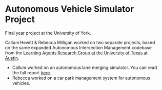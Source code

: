 # Autonomous Vehicle Simulator Project

Final year project at the University of York. 

Callum Hewitt & Rebecca Milligan worked on two separate projects, based on the same expanded Autonomous Intersection Management codebase from the [Learning Agents Research Group at the University of Texas at Austin](https://www.cs.utexas.edu/~aim/).

- Callum worked on an autonomous lane merging simulator. You can read the full report [here](https://github.com/CallumHewitt/AVLaneMergingReport/blob/master/fullReport.pdf).
- Rebecca worked on a car park management system for autonomous vehicles.
